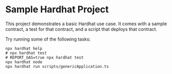 # Sample Hardhat Project

This project demonstrates a basic Hardhat use case. It comes with a sample contract, a test for that contract, and a script that deploys that contract.

Try running some of the following tasks:

```shell
npx hardhat help
# npx hardhat test
# REPORT_GAS=true npx hardhat test
npx hardhat node
npx hardhat run scripts/genericApplication.ts
```
